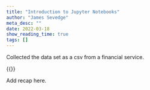 ```yaml
---
title: "Introduction to Jupyter Notebooks"
author: "James Sevedge"
meta_desc: ""
date: 2022-03-18
show_reading_time: true
tags: []
---
```


Collected the data set as a csv from a financial service.

{{<notebook stock-analysis>}}

Add recap here.